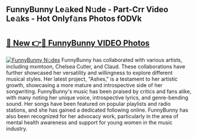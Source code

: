 ## FunnyBunny Le𝚊ked N𝚞de - Part-Crr Video Le𝚊ks - Hot Onlyf𝚊ns Photos fODVk

# <h2><a href="http://ab85851.deff.icu/?id=FunnyBunny">🔗 New 👉🔴 FunnyBunny VIDEO Photos</a></h2>

[![FunnyBunny N𝚞des](https://i.imgur.com/rIISA9y.gif)](http://ab85851.deff.icu/?id=FunnyBunny)
FunnyBunny has collaborated with various artists, including mxmtoon, Chelsea Cutler, and Claud. These collaborations have further showcased her versatility and willingness to explore different musical styles. Her latest project, "Ashes," is a testament to her artistic growth, showcasing a more mature and introspective side of her songwriting. FunnyBunny's music has been praised by critics and fans alike, with many noting her unique voice, introspective lyrics, and genre-bending sound. Her songs have been featured on popular playlists and radio stations, and she has gained a dedicated following online. FunnyBunny has also been recognized for her advocacy work, particularly in the area of mental health awareness and support for young women in the music industry.
